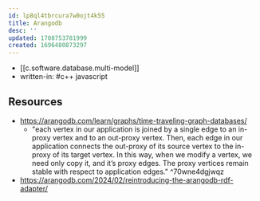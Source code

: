 ```yaml
---
id: lp8ql4tbrcura7w0ojt4k55
title: Arangodb
desc: ''
updated: 1708753781999
created: 1696480873297
---
```


- [[c.software.database.multi-model]]
- written-in: #c++ javascript


## Resources

- https://arangodb.com/learn/graphs/time-traveling-graph-databases/
  - "each vertex in our application is joined by a single edge to an in-proxy vertex and to an out-proxy vertex. Then, each edge in our application connects the out-proxy of its source vertex to the in-proxy of its target vertex. In this way, when we modify a vertex, we need only copy it, and it’s proxy edges. The proxy vertices remain stable with respect to application edges." ^70wne4dgjwqz
- https://arangodb.com/2024/02/reintroducing-the-arangodb-rdf-adapter/